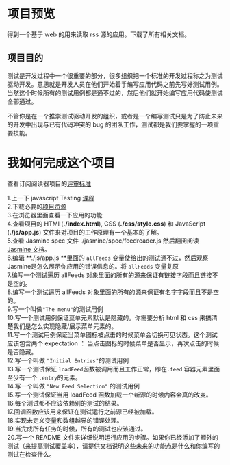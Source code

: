 # 项目预览

得到一个基于 web 的用来读取 rss 源的应用。下载了所有相关文档。

## 项目目的

测试是开发过程中一个很重要的部分，很多组织把一个标准的开发过程称之为测试驱动开发。意思就是开发人员在他们开始着手编写应用代码之前先写好测试用例。当然这个时候所有的测试用例都是通不过的，然后他们就开始编写应用代码使测试全部通过。

不管你是在一个推崇测试驱动开发的组织，或者是一个编写测试只是为了防止未来的开发中出现与已有代码冲突的 bug 的团队工作，测试都是我们要掌握的一项重要技能。

# 我如何完成这个项目

查看订阅阅读器项目的[评审标准](https://review.udacity.com/#!/rubrics/502/view)

1.上一下 javascript Testing [课程](https://www.udacity.com/course/ud549)  
2.下载必要的[项目资源](http://github.com/udacity/frontend-nanodegree-feedreader)  
3.在浏览器里面查看一下应用的功能  
4.查看项目的 HTMl (**./index.html**), CSS (**./css/style.css**) 和 JavaScript (**./js/app.js**) 文件来对项目的工作原理有一个基本的了解。  
5.查看 Jasmine spec 文件 ./jasmine/spec/feedreader.js 然后翻阅阅读 [Jasmine 文档](http://jasmine.github.io/)。  
6.编辑 **./js/app.js **里面的 `allFeeds` 变量使给出的测试通不过，然后观察Jasmine是怎么展示你应用的错误信息的。将 `allFeeds` 变量复原  
7.编写一个测试遍历 allFeeds 对象里面的所有的源来保证有链接字段而且链接不是空的。  
8.编写一个测试遍历 allFeeds 对象里面的所有的源来保证有名字字段而且不是空的。  
9.写一个叫做`"The menu"`的测试用例  
10.写一个测试用例保证菜单元素默认是隐藏的。你需要分析 html 和 css 来搞清楚我们是怎么实现隐藏/展示菜单元素的。  
11.写一个测试用例保证当菜单图标被点击的时候菜单会切换可见状态。这个测试应该包含两个 expectation ： 当点击图标的时候菜单是否显示，再次点击的时候是否隐藏。  
12.写一个叫做 `"Initial Entries"`的测试用例    
13.写一个测试保证 `loadFeed`函数被调用而且工作正常，即在`.feed` 容器元素里面至少有一个 `.entry`的元素。  
14.写一个叫做 `"New Feed Selection"` 的测试用例  
15.写一个测试保证当用 loadFeed 函数加载一个新源的时候内容会真的改变。  
16.每个测试都不应该依赖别的测试的结果。  
17.回调函数应该用来保证在测试运行之前源已经被加载。  
18.实现未定义变量和数组越界的错误处理。  
19.当完成所有任务的时候，所有的测试也应该通过。  
20.写一个 README 文件来详细说明运行应用的步骤。如果你已经添加了额外的测试（来提高测试覆盖率），请提供文档说明这些未来的功能点是什么和你编写的测试在检查什么。  
